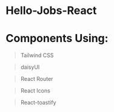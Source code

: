 # Hello-Jobs-React

# Components Using:

>Tailwind CSS

> daisyUI

> React Router

> React Icons 

> React-toastify
